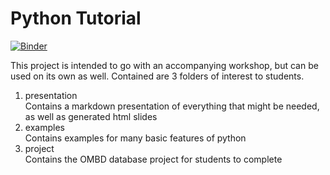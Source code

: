 # Python Tutorial
[![Binder](https://mybinder.org/badge_logo.svg)](https://mybinder.org/v2/gh/matthew-salerno/python_tutorial/HEAD)

This project is intended to go with an accompanying workshop, but can be used on its own as well. Contained are 3 folders of interest to students.
1. presentation  
  Contains a markdown presentation of everything that might be needed, as well as generated html slides
2. examples  
  Contains examples for many basic features of python
3. project  
  Contains the OMBD database project for students to complete
